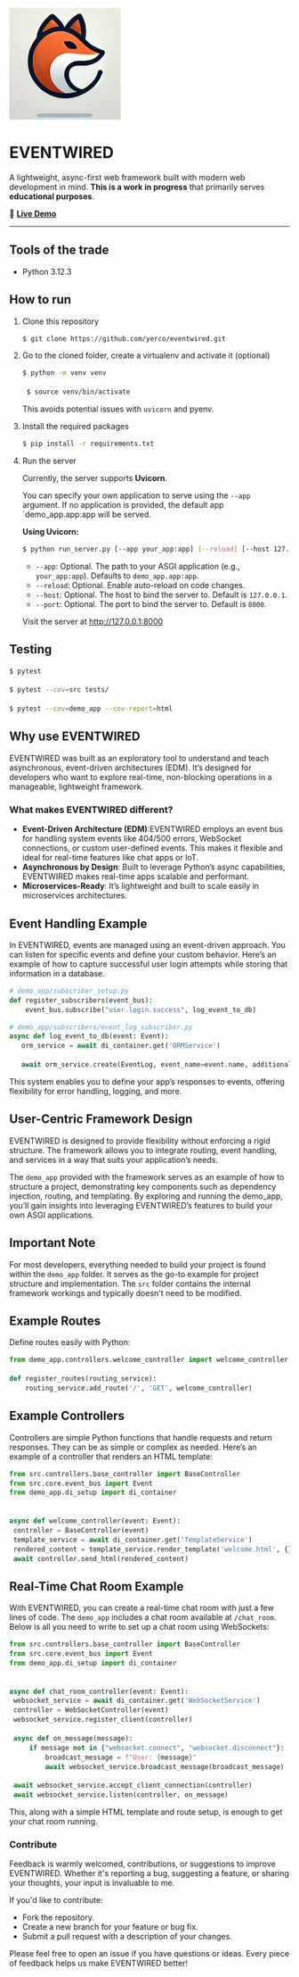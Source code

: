 ![EVENTWIRED Logo](yasgi200.png)

# EVENTWIRED

A lightweight, async-first web framework built with modern web development in mind. **This is a work in progress** that primarily serves **educational purposes**.

🔗 **[Live Demo](https://yasgi-frame.work)**

---

## Tools of the trade
- Python 3.12.3

## How to run

1. Clone this repository
    ```bash
    $ git clone https://github.com/yerco/eventwired.git
    ```

2. Go to the cloned folder, create a virtualenv and activate it (optional)
   ```bash
   $ python -m venv venv
   
    $ source venv/bin/activate
   ```
   This avoids potential issues with `uvicorn` and pyenv.

3. Install the required packages
   ```bash
   $ pip install -r requirements.txt
   ```

4. Run the server

   Currently, the server supports **Uvicorn**.

   You can specify your own application to serve using the `--app` argument. If no application is provided, the default app `demo_app.app:app will be served.

   **Using Uvicorn:**
   ```bash
   $ python run_server.py [--app your_app:app] [--reload] [--host 127.0.0.1] [--port 8000]
   ```
   - `--app`: Optional. The path to your ASGI application (e.g., `your_app:app`). Defaults to `demo_app.app:app`.
   - `--reload`: Optional. Enable auto-reload on code changes.
   - `--host`: Optional. The host to bind the server to. Default is `127.0.0.1`.
   - `--port`: Optional. The port to bind the server to. Default is `8000`.

   Visit the server at http://127.0.0.1:8000

## Testing
   ```bash
   $ pytest
   
   $ pytest --cov=src tests/
   
   $ pytest --cov=demo_app --cov-report=html
   ```

## Why use EVENTWIRED

EVENTWIRED was built as an exploratory tool to understand and teach asynchronous, event-driven architectures (EDM). It’s designed for developers who want to explore real-time, non-blocking operations in a manageable, lightweight framework.

### What makes EVENTWIRED different?

- **Event-Driven Architecture (EDM)**:EVENTWIRED employs an event bus for handling system events like 404/500 errors, WebSocket connections, or custom user-defined events. This makes it flexible and ideal for real-time features like chat apps or IoT.
- **Asynchronous by Design**: Built to leverage Python’s async capabilities, EVENTWIRED makes real-time apps scalable and performant.
- **Microservices-Ready**: It’s lightweight and built to scale easily in microservices architectures.

## Event Handling Example

In EVENTWIRED, events are managed using an event-driven approach. You can listen for specific events and define your custom behavior. Here’s an example of how to capture successful user login attempts while storing that information in a database.

   ```python
   # demo_app/subscriber_setup.py
   def register_subscribers(event_bus):
       event_bus.subscribe("user.login.success", log_event_to_db)
   ```

   ```python
   # demo_app/subscribers/event_log_subscriber.py
   async def log_event_to_db(event: Event):
      orm_service = await di_container.get('ORMService')
   
      await orm_service.create(EventLog, event_name=event.name, additional_data=str(event.data))
   ```
This system enables you to define your app’s responses to events, offering flexibility for error handling, logging, and more.

## User-Centric Framework Design

EVENTWIRED is designed to provide flexibility without enforcing a rigid structure. The framework allows you to integrate routing, event handling, and services in a way that suits your application’s needs.

The `demo_app`  provided with the framework serves as an example of how to structure a project, demonstrating key components such as dependency injection, routing, and templating. By exploring and running the demo_app, you’ll gain insights into leveraging EVENTWIRED’s features to build your own ASGI applications.

## Important Note

For most developers, everything needed to build your project is found within the `demo_app` folder. It serves as the go-to example for project structure and implementation. The `src` folder contains the internal framework workings and typically doesn't need to be modified.

## Example Routes

Define routes easily with Python:
   ```python
   from demo_app.controllers.welcome_controller import welcome_controller
   
   def register_routes(routing_service):
       routing_service.add_route('/', 'GET', welcome_controller)
   ```
   
## Example Controllers

Controllers are simple Python functions that handle requests and return responses. They can be as simple or complex as needed. Here’s an example of a controller that renders an HTML template:

   ```python
   from src.controllers.base_controller import BaseController
from src.core.event_bus import Event
from demo_app.di_setup import di_container


async def welcome_controller(event: Event):
    controller = BaseController(event)
    template_service = await di_container.get('TemplateService')
    rendered_content = template_service.render_template('welcome.html', {})
    await controller.send_html(rendered_content)
   ```
   
## Real-Time Chat Room Example

With EVENTWIRED, you can create a real-time chat room with just a few lines of code. The `demo_app` includes a chat room available at `/chat_room`. Below is all you need to write to set up a chat room using WebSockets:

   ```python
   from src.controllers.base_controller import BaseController
from src.core.event_bus import Event
from demo_app.di_setup import di_container


async def chat_room_controller(event: Event):
    websocket_service = await di_container.get('WebSocketService')
    controller = WebSocketController(event)
    websocket_service.register_client(controller)

    async def on_message(message):
        if message not in {"websocket.connect", "websocket.disconnect"}:
            broadcast_message = f"User: {message}"
            await websocket_service.broadcast_message(broadcast_message)

    await websocket_service.accept_client_connection(controller)
    await websocket_service.listen(controller, on_message)
   ```

This, along with a simple HTML template and route setup, is enough to get your chat room running.

### Contribute

Feedback is warmly welcomed, contributions, or suggestions to improve EVENTWIRED. Whether it's reporting a bug, suggesting a feature, or sharing your thoughts, your input is invaluable to me.

If you'd like to contribute:
- Fork the repository.
- Create a new branch for your feature or bug fix.
- Submit a pull request with a description of your changes.

Please feel free to open an issue if you have questions or ideas. Every piece of feedback helps us make EVENTWIRED better!
